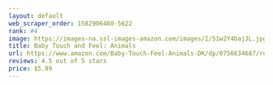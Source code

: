 ```yaml
---
layout: default 
﻿web_scraper_order: 1582906460-5622
rank: #4
image: https://images-na.ssl-images-amazon.com/images/I/51w2Y4bajJL.jpg
title: Baby Touch and Feel: Animals
url: https://www.amazon.com/Baby-Touch-Feel-Animals-DK/dp/0756634687/ref=zg_mw_books_4?_encoding=UTF8&psc=1&refRID=TBMNK4Y038MCV8ZD423X
reviews: 4.5 out of 5 stars
price: $5.99 
---
```

